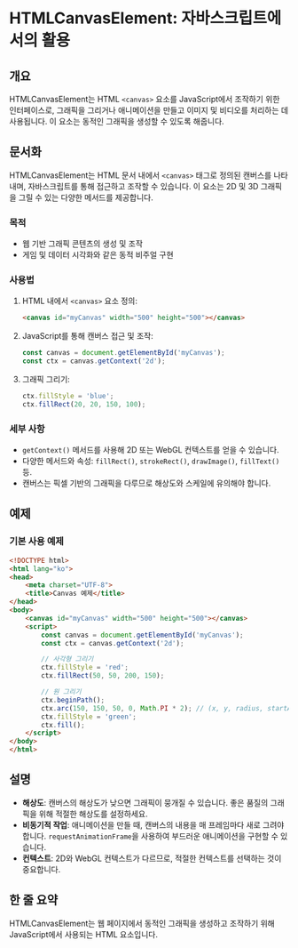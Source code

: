 <!--
Meta Description: # HTMLCanvasElement: 자바스크립트에서의 활용 ## 개요 HTMLCanvasElement는 HTML `<canvas>` 요소를 JavaScript에서 조작하기 위한 인터페이스로, 그래픽을 그리거나 애니메이션을 만들고 이미지 및 비디오를 처리하는 데 사용됩...
Meta Keywords: canvas, ctx, html, 그래픽을, 있습니다
-->

# HTMLCanvasElement: 자바스크립트에서의 활용

## 개요
HTMLCanvasElement는 HTML `<canvas>` 요소를 JavaScript에서 조작하기 위한 인터페이스로, 그래픽을 그리거나 애니메이션을 만들고 이미지 및 비디오를 처리하는 데 사용됩니다. 이 요소는 동적인 그래픽을 생성할 수 있도록 해줍니다.

## 문서화
HTMLCanvasElement는 HTML 문서 내에서 `<canvas>` 태그로 정의된 캔버스를 나타내며, 자바스크립트를 통해 접근하고 조작할 수 있습니다. 이 요소는 2D 및 3D 그래픽을 그릴 수 있는 다양한 메서드를 제공합니다.

### 목적
- 웹 기반 그래픽 콘텐츠의 생성 및 조작
- 게임 및 데이터 시각화와 같은 동적 비주얼 구현

### 사용법
1. HTML 내에서 `<canvas>` 요소 정의:
   ```html
   <canvas id="myCanvas" width="500" height="500"></canvas>
   ```

2. JavaScript를 통해 캔버스 접근 및 조작:
   ```javascript
   const canvas = document.getElementById('myCanvas');
   const ctx = canvas.getContext('2d');
   ```

3. 그래픽 그리기:
   ```javascript
   ctx.fillStyle = 'blue';
   ctx.fillRect(20, 20, 150, 100);
   ```

### 세부 사항
- `getContext()` 메서드를 사용해 2D 또는 WebGL 컨텍스트를 얻을 수 있습니다.
- 다양한 메서드와 속성: `fillRect()`, `strokeRect()`, `drawImage()`, `fillText()` 등.
- 캔버스는 픽셀 기반의 그래픽을 다루므로 해상도와 스케일에 유의해야 합니다.

## 예제
### 기본 사용 예제
```html
<!DOCTYPE html>
<html lang="ko">
<head>
    <meta charset="UTF-8">
    <title>Canvas 예제</title>
</head>
<body>
    <canvas id="myCanvas" width="500" height="500"></canvas>
    <script>
        const canvas = document.getElementById('myCanvas');
        const ctx = canvas.getContext('2d');

        // 사각형 그리기
        ctx.fillStyle = 'red';
        ctx.fillRect(50, 50, 200, 150);

        // 원 그리기
        ctx.beginPath();
        ctx.arc(150, 150, 50, 0, Math.PI * 2); // (x, y, radius, startAngle, endAngle)
        ctx.fillStyle = 'green';
        ctx.fill();
    </script>
</body>
</html>
```

## 설명
- **해상도**: 캔버스의 해상도가 낮으면 그래픽이 뭉개질 수 있습니다. 좋은 품질의 그래픽을 위해 적절한 해상도를 설정하세요.
- **비동기적 작업**: 애니메이션을 만들 때, 캔버스의 내용을 매 프레임마다 새로 그려야 합니다. `requestAnimationFrame`을 사용하여 부드러운 애니메이션을 구현할 수 있습니다.
- **컨텍스트**: 2D와 WebGL 컨텍스트가 다르므로, 적절한 컨텍스트를 선택하는 것이 중요합니다.

## 한 줄 요약
HTMLCanvasElement는 웹 페이지에서 동적인 그래픽을 생성하고 조작하기 위해 JavaScript에서 사용되는 HTML 요소입니다.